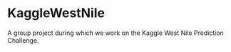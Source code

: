 # KaggleWestNile
A group project during which we work on the Kaggle West Nile Prediction Challenge.
